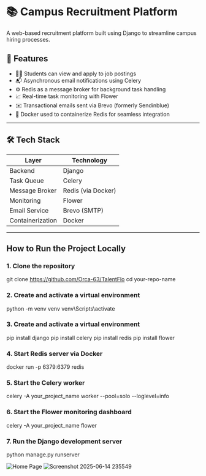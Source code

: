 # 📚 Campus Recruitment Platform

A web-based recruitment platform built using Django to streamline campus hiring processes.


## 🚀 Features

- 🧑‍🎓 Students can view and apply to job postings
- 📬 Asynchronous email notifications using Celery
- ⚙️ Redis as a message broker for background task handling
- 📈 Real-time task monitoring with Flower
- ✉️ Transactional emails sent via Brevo (formerly Sendinblue)
- 🐳 Docker used to containerize Redis for seamless integration

---

## 🛠 Tech Stack

| Layer             | Technology        |
|------------------|-------------------|
| Backend          | Django             |
| Task Queue       | Celery             |
| Message Broker   | Redis (via Docker) |
| Monitoring       | Flower             |
| Email Service    | Brevo (SMTP)       |
| Containerization | Docker             |

---

##  How to Run the Project Locally

###  1. Clone the repository
git clone https://github.com/Orca-63/TalentFlo
cd your-repo-name
###  2. Create and activate a virtual environment
python -m venv venv
venv\Scripts\activate
###  3. Create and activate a virtual environment
pip install django
pip install celery
pip install redis
pip install flower
### 4. Start Redis server via Docker
docker run -p 6379:6379 redis
### 5. Start the Celery worker
celery -A your_project_name worker --pool=solo --loglevel=info
### 6. Start the Flower monitoring dashboard
celery -A your_project_name flower
### 7. Run the Django development server
python manage.py runserver

![Home Page](https://github.com/user-attachments/assets/2bfdd2cd-7bda-4a39-837f-fbe98b3d9f20) ![Screenshot 2025-06-14 235549](https://github.com/user-attachments/assets/d62df7d6-c235-4035-9c42-ea4a74147d7a)



